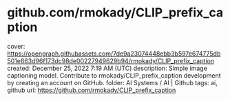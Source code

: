 # github.com/rmokady/CLIP_prefix_caption

cover: https://opengraph.githubassets.com/7de9a23074448ebb3b597e674775db501e863d96f173dc98de00227949629b94/rmokady/CLIP_prefix_caption
created: December 25, 2022 7:19 AM (UTC)
description: Simple image captioning model. Contribute to rmokady/CLIP_prefix_caption development by creating an account on GitHub.
folder: AI Systems / AI | Github
tags: ai, github
url: https://github.com/rmokady/CLIP_prefix_caption